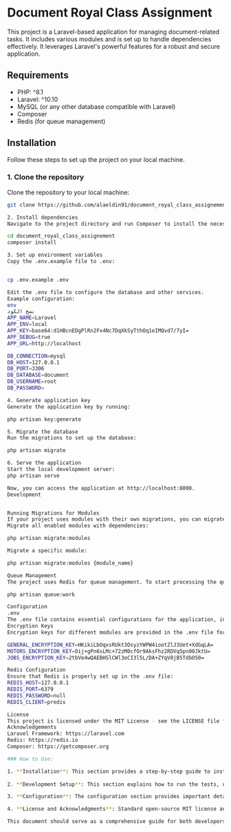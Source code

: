 # Document Royal Class Assignment

This project is a Laravel-based application for managing document-related tasks. It includes various modules and is
 set up to handle dependencies effectively. It leverages Laravel's powerful features for a robust and secure application.

## Requirements

- PHP: ^8.1
- Laravel: ^10.10
- MySQL (or any other database compatible with Laravel)
- Composer
- Redis (for queue management)

## Installation

Follow these steps to set up the project on your local machine.

### 1. Clone the repository

Clone the repository to your local machine:

```bash
git clone https://github.com/alaeldin91/document_royal_class_assignement.git

2. Install dependencies
Navigate to the project directory and run Composer to install the necessary dependencies:

cd document_royal_class_assignement
composer install

3. Set up environment variables
Copy the .env.example file to .env:


cp .env.example .env

Edit the .env file to configure the database and other services.
Example configuration:
env
نسخ الكود
APP_NAME=Laravel
APP_ENV=local
APP_KEY=base64:d1HBcnEDgPlRn2Fx4Nc7DqXkSyTthOq1eIMQvd7/7yI=
APP_DEBUG=true
APP_URL=http://localhost

DB_CONNECTION=mysql
DB_HOST=127.0.0.1
DB_PORT=3306
DB_DATABASE=document
DB_USERNAME=root
DB_PASSWORD=

4. Generate application key
Generate the application key by running:

php artisan key:generate

5. Migrate the database
Run the migrations to set up the database:

php artisan migrate

6. Serve the application
Start the local development server:
php artisan serve

Now, you can access the application at http://localhost:8000.
Development


Running Migrations for Modules
If your project uses modules with their own migrations, you can migrate specific modules or all modules using the custom migrate:modules command:
Migrate all enabled modules with dependencies:

php artisan migrate:modules

Migrate a specific module:

php artisan migrate:modules {module_name}

Queue Management
The project uses Redis for queue management. To start processing the queues, run:

php artisan queue:work

Configuration
.env
The .env file contains essential configurations for the application, including database and Redis configurations. Make sure you update this with the correct credentials for your environment.
Encryption Keys
Encryption keys for different modules are provided in the .env file for secure storage and transmission.

GENERAL_ENCRYPTION_KEY=HKikiLbOqxsRUkt3OsyzYWPW4iootZlJ3Uet+XdGqLA=
MOTORS_ENCRYPTION_KEY=Oij+gPn6sLMc+72zM0cfOr9AksFhz2RDVq5pn00JktU=
JOBS_ENCRYPTION_KEY=2tbVe4wQAEBHSlCWl3oCI3l5L/DA+ZYqV8jB5TdbO50=

Redis Configuration
Ensure that Redis is properly set up in the .env file:
REDIS_HOST=127.0.0.1
REDIS_PORT=6379
REDIS_PASSWORD=null
REDIS_CLIENT=predis

License
This project is licensed under the MIT License - see the LICENSE file for details.
Acknowledgements
Laravel Framework: https://laravel.com
Redis: https://redis.io
Composer: https://getcomposer.org

### How to Use:

1. **Installation**: This section provides a step-by-step guide to install the project and get it running on your local machine, including cloning the repository, installing dependencies, and setting up the environment variables.
   
2. **Development Setup**: This section explains how to run the tests, use your custom `migrate:modules` command to migrate database modules, and handle queues with Redis.

3. **Configuration**: The configuration section provides important details about how to modify the `.env` file for environment-specific setups (like database connections and Redis) and encryption keys for various modules.

4. **License and Acknowledgments**: Standard open-source MIT license and credits to Laravel, Redis, and Composer for their contributions.

This document should serve as a comprehensive guide for both developers and contributors


